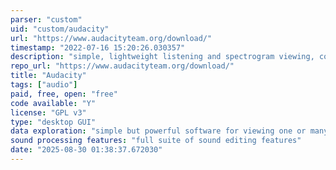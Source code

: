 ```yaml
---
parser: "custom"
uid: "custom/audacity"
url: "https://www.audacityteam.org/download/"
timestamp: "2022-07-16 15:20:26.030357"
description: "simple, lightweight listening and spectrogram viewing, comparison, and manipulation"
repo_url: "https://www.audacityteam.org/download/"
title: "Audacity"
tags: ["audio"]
paid, free, open: "free"
code available: "Y"
license: "GPL v3"
type: "desktop GUI"
data exploration: "simple but powerful software for viewing one or many recording waveforms or spectrograms at once"
sound processing features: "full suite of sound editing features"
date: "2025-08-30 01:38:37.672030"
---
```

